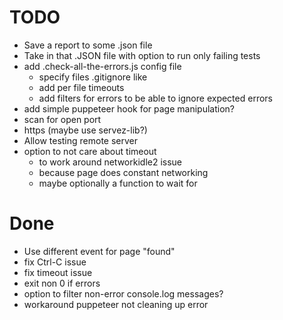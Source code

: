 # TODO

* Save a report to some .json file
* Take in that .JSON file with option to run only failing tests
* add .check-all-the-errors.js config file
  * specify files .gitignore like 
  * add per file timeouts
  * add filters for errors to be able to ignore expected errors
* add simple puppeteer hook for page manipulation?
* scan for open port
* https (maybe use servez-lib?)
* Allow testing remote server
* option to not care about timeout 
  * to work around networkidle2 issue
  * because page does constant networking
  * maybe optionally a function to wait for

# Done

* Use different event for page "found"
* fix Ctrl-C issue
* fix timeout issue
* exit non 0 if errors
* option to filter non-error console.log messages?
* workaround puppeteer not cleaning up error
